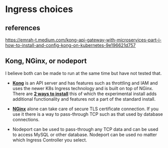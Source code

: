 # Ingress choices

## references

<https://emrah-t.medium.com/kong-api-gateway-with-microservices-part-i-how-to-install-and-config-kong-on-kubernetes-9e196621d757>

## Kong, NGinx, or nodeport

I believe both can be made to run at the same time but have not tested that.

- **[Kong](./metalb-kong-install.md)** is an API server and has features such as throttling and IAM and uses the newer K8s Ingress technology and is built on top of NGinx. There are **[2 ways to install](./kong/)** this of which the experimental install adds additional functionality and features not a part of the standard install.

- **[NGinx](./metalb-ingress-install.md)** alone can take care of secure TLS certificate connection.  If you use it there is a way to pass-through TCP such as that used by database connections.

- Nodeport can be used to pass-through any TCP data and can be used to access MySQL or other database. Nodeport can be used no matter which Ingress Controller you select.
